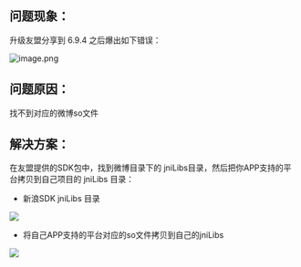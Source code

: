## 问题现象：
升级友盟分享到 6.9.4 之后爆出如下错误：

![image.png](https://upload-images.jianshu.io/upload_images/2551993-e7b8af7ad71e9c2b.png?imageMogr2/auto-orient/strip%7CimageView2/2/w/1240)

## 问题原因：
找不到对应的微博so文件

## 解决方案：
在友盟提供的SDK包中，找到微博目录下的 jniLibs目录，然后把你APP支持的平台拷贝到自己项目的 jniLibs 目录：

* 新浪SDK jniLibs 目录

![](https://upload-images.jianshu.io/upload_images/2551993-3545c9a5df94960b.png?imageMogr2/auto-orient/strip%7CimageView2/2/w/1240)

* 将自己APP支持的平台对应的so文件拷贝到自己的jniLibs
 
![](https://upload-images.jianshu.io/upload_images/2551993-d102c1c5c2eb831e.png?imageMogr2/auto-orient/strip%7CimageView2/2/w/1240)
